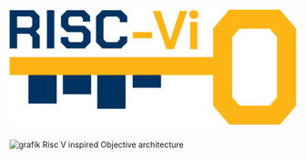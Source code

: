 # <div align="center"> ![logo1](img/RiscViO_logoV0.svg)</div>
![grafik](img/heap.png)
Risc V inspired Objective architecture

